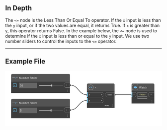## In Depth
The `<=` node is the Less Than Or Equal To operator. If the `x` input is less than the `y` input, or if the two values are equal, it returns True. If `x` is greater than `y`, this operator returns False. In the example below, the `<=` node is used to determine if the `x` input is less than or equal to the `y` input. We use two number sliders to control the inputs to the `<=` operator.
___
## Example File

![<=](./WYAIBXELRGBNFIV7634PG4K4DE4WCTOFKPGSEPXSDAZLRDEBLBTA_img.jpg)